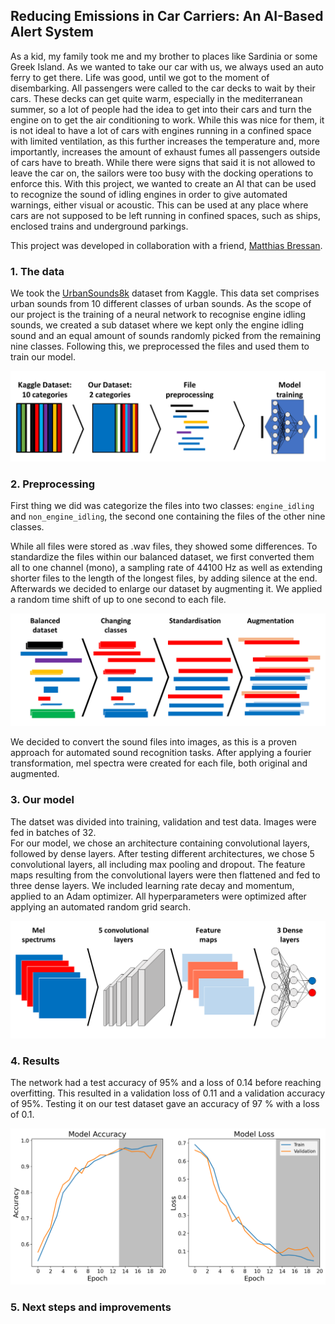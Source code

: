 ## Reducing Emissions in Car Carriers: An AI-Based Alert System

As a kid, my family took me and my brother to places like Sardinia or some Greek Island. As we wanted to take our car with us, we always used an auto ferry to get there. Life was good, until we got to the moment of disembarking. All passengers were called to the car decks to wait by their cars. These decks can get quite warm, especially in the mediterranean summer, so a lot of people had the idea to get into their cars and turn the engine on to get the air conditioning to work. While this was nice for them, it is not ideal to have a lot of cars with engines running in a confined space with limited ventilation, as this further increases the temperature and, more importantly, increases the amount of exhaust fumes all passengers outside of cars have to breath. While there were signs that said it is not allowed to leave the car on, the sailors were too busy with the docking operations to enforce this.
With this project, we wanted to create an AI that can be used to recognize the sound of idling engines in order to give automated warnings, either visual or acoustic. This can be used at any place where cars are not supposed to be left running in confined spaces, such as ships, enclosed trains and underground parkings. 

This project was developed in collaboration with a friend, [Matthias Bressan](https://matthiasbressan.github.io/).

### 1. The data
We took the [UrbanSounds8k](https://www.kaggle.com/datasets/chrisfilo/urbansound8k) dataset from Kaggle. This data set comprises urban sounds from 10 different classes of urban sounds. As the scope of our project is the training of a neural network to recognise engine idling sounds, we created a sub dataset where we kept only the engine idling sound and an equal amount of sounds randomly picked from the remaining nine classes. Following this, we preprocessed the files and used them to train our model.

<img src="images/sound_classification/overwiev.png">

### 2. Preprocessing
First thing we did was categorize the files into two classes: `engine_idling` and `non_engine_idling`, the second one containing the files of the other nine classes. 

While all files were stored as .wav files, they showed some differences. To standardize the files within our balanced dataset, we first converted them all to one channel (mono), a sampling rate of 44100 Hz as well as extending shorter files to the length of the longest files, by adding silence at the end. Afterwards we decided to enlarge our dataset by augmenting it. We applied a random time shift of up to one second to each file.  

<img src="images/sound_classification/Preprocessing.png">

We decided to convert the sound files into images, as this is a proven approach for automated sound recognition tasks. After applying a fourier transformation, mel spectra were created for each file, both original and augmented. 


### 3. Our model

The datset was divided into training, validation and test data. Images were fed in batches of 32.\
For our model, we chose an architecture containing convolutional layers, followed by dense layers. After testing different architectures, we chose 5 convolutional layers, all including max pooling and dropout. The feature maps resulting from the convolutional layers were then flattened and fed to three dense layers. We included learning rate decay and momentum, applied to an Adam optimizer. All hyperparameters were optimized after applying an automated random grid search.

<img src="images/sound_classification/NN-architecture.png">

### 4. Results
The network had a test accuracy of 95% and a loss of 0.14 before reaching overfitting. This resulted in a validation loss of 0.11 and a validation accuracy of 95%. Testing it on our test dataset gave an accuracy of 97 % with a loss of 0.1.

<img src="images/sound_classification/accuracy-and-loss.png">

### 5. Next steps and improvements